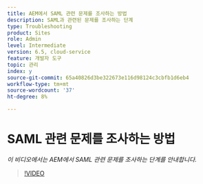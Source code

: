 ```yaml
---
title: AEM에서 SAML 관련 문제를 조사하는 방법
description: SAML과 관련된 문제를 조사하는 단계
type: Troubleshooting
product: Sites
role: Admin
level: Intermediate
version: 6.5, cloud-service
feature: 개발자 도구
topic: 관리
index: y
source-git-commit: 65a40826d3be322673e116d98124c3cbfb1d6eb4
workflow-type: tm+mt
source-wordcount: '37'
ht-degree: 8%

---
```


# SAML 관련 문제를 조사하는 방법

*이 비디오에서는 AEM에서 SAML 관련 문제를 조사하는 단계를 안내합니다.*

>[!VIDEO](https://video.tv.adobe.com/v/335466?quality=9&learn=on)